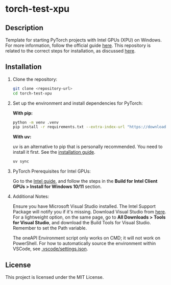 # torch-test-xpu

## Description

Template for starting PyTorch projects with Intel GPUs (XPU) on Windows. For more information, follow the official guide [here](https://pytorch.org/docs/stable/notes/get_start_xpu.html). This repository is related to the correct steps for installation, as discussed [here](https://github.com/pytorch/pytorch/issues/138986#issuecomment-2447386700).

## Installation

1. Clone the repository:
   ```sh
   git clone <repository-url>
   cd torch-test-xpu
   ```

2. Set up the environment and install dependencies for PyTorch:

   **With pip:**
   ```sh
   python -m venv .venv
   pip install -r requirements.txt --extra-index-url "https://download.pytorch.org/whl/test/xpu"
   ```

   **With uv:**
   
   uv is an alternative to pip that is personally recommended. You need to install it first. See the [installation guide](https://docs.astral.sh/uv/getting-started/installation/).
   ```sh
   uv sync
   ```

3. PyTorch Prerequisites for Intel GPUs:

   Go to the [Intel guide](https://www.intel.com/content/www/us/en/developer/articles/tool/pytorch-prerequisites-for-intel-gpu/2-5.html), and follow the steps in the **Build for Intel Client GPUs > Install for Windows 10/11** section.

4. Additional Notes:

   Ensure you have Microsoft Visual Studio installed. The Intel Support Package will notify you if it's missing. Download Visual Studio from [here](https://visualstudio.microsoft.com/downloads/). For a lightweight option, on the same page, go to **All Downloads > Tools for Visual Studio**, and download the Build Tools for Visual Studio. Remember to set the Path variable.

   The oneAPI Environment script only works on CMD; it will not work on PowerShell. For how to automatically source the environment within VSCode, see [.vscode/settings.json](.vscode/settings.json).

## License

This project is licensed under the MIT License.
